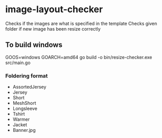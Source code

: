 # image-layout-checker
Checks if the images are what is specified in the template
Checks given folder if new image has been resize correctly

##  To build windows
GOOS=windows GOARCH=amd64 go build -o bin/resize-checker.exe src/main.go

### Foldering format
- AssortedJersey
- Jersey
- Short
- MeshShort
- Longsleeve
- Tshirt
- Warmer
- Jacket
- Banner.jpg